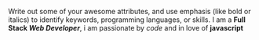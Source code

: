 Write out some of your awesome attributes, and use emphasis (like bold or italics) to identify keywords, programming languages, or skills. 
I am a **Full Stack _Web Developer_**, i am passionate by _code_ and in love of **javascript**
